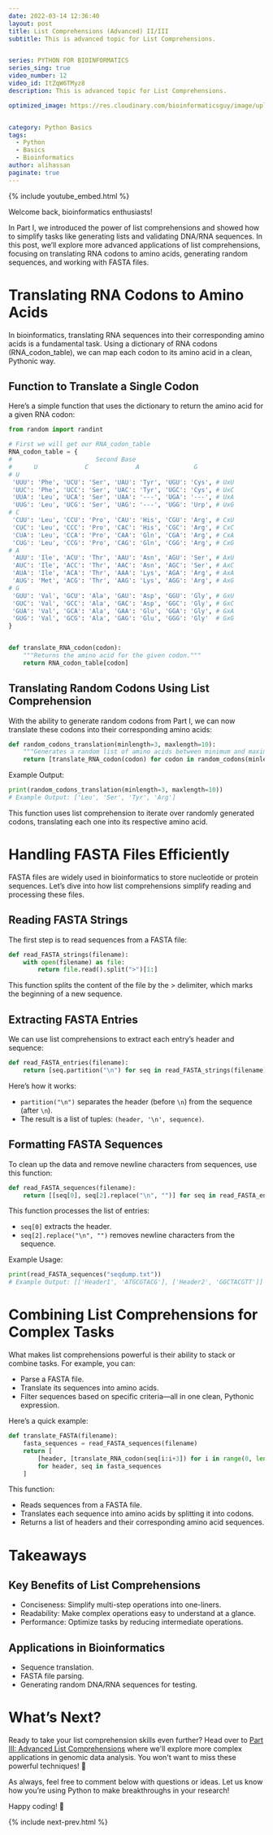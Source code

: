 ```yaml
---
date: 2022-03-14 12:36:40
layout: post
title: List Comprehensions (Advanced) II/III
subtitle: This is advanced topic for List Comprehensions.


series: PYTHON FOR BIOINFORMATICS
series_sing: true 
video_number: 12
video_id: ItZqW6TMyz8
description: This is advanced topic for List Comprehensions.

optimized_image: https://res.cloudinary.com/bioinformaticsguy/image/upload/v1667340047/002%20Python-for-Bioinformatics/0012_ftlsi1.png


category: Python Basics
tags:
  - Python
  - Basics
  - Bioinformatics
author: alihassan
paginate: true
---
```


{% include youtube_embed.html %}


Welcome back, bioinformatics enthusiasts! 

In Part I, we introduced the power of list comprehensions and showed how to simplify tasks like generating lists and validating DNA/RNA sequences. In this post, we’ll explore more advanced applications of list comprehensions, focusing on translating RNA codons to amino acids, generating random sequences, and working with FASTA files.


# Translating RNA Codons to Amino Acids
In bioinformatics, translating RNA sequences into their corresponding amino acids is a fundamental task. Using a dictionary of RNA codons (RNA_codon_table), we can map each codon to its amino acid in a clean, Pythonic way.

## Function to Translate a Single Codon
Here’s a simple function that uses the dictionary to return the amino acid for a given RNA codon:

```python
from random import randint

# First we will get our RNA_codon_table
RNA_codon_table = {
#                       Second Base
#      U             C             A               G
# U
 'UUU': 'Phe', 'UCU': 'Ser', 'UAU': 'Tyr', 'UGU': 'Cys', # UxU
 'UUC': 'Phe', 'UCC': 'Ser', 'UAC': 'Tyr', 'UGC': 'Cys', # UxC
 'UUA': 'Leu', 'UCA': 'Ser', 'UAA': '---', 'UGA': '---', # UxA
 'UUG': 'Leu', 'UCG': 'Ser', 'UAG': '---', 'UGG': 'Urp', # UxG
# C
 'CUU': 'Leu', 'CCU': 'Pro', 'CAU': 'His', 'CGU': 'Arg', # CxU
 'CUC': 'Leu', 'CCC': 'Pro', 'CAC': 'His', 'CGC': 'Arg', # CxC
 'CUA': 'Leu', 'CCA': 'Pro', 'CAA': 'Gln', 'CGA': 'Arg', # CxA
 'CUG': 'Leu', 'CCG': 'Pro', 'CAG': 'Gln', 'CGG': 'Arg', # CxG
# A
 'AUU': 'Ile', 'ACU': 'Thr', 'AAU': 'Asn', 'AGU': 'Ser', # AxU
 'AUC': 'Ile', 'ACC': 'Thr', 'AAC': 'Asn', 'AGC': 'Ser', # AxC
 'AUA': 'Ile', 'ACA': 'Thr', 'AAA': 'Lys', 'AGA': 'Arg', # AxA
 'AUG': 'Met', 'ACG': 'Thr', 'AAG': 'Lys', 'AGG': 'Arg', # AxG
# G
 'GUU': 'Val', 'GCU': 'Ala', 'GAU': 'Asp', 'GGU': 'Gly', # GxU
 'GUC': 'Val', 'GCC': 'Ala', 'GAC': 'Asp', 'GGC': 'Gly', # GxC
 'GUA': 'Val', 'GCA': 'Ala', 'GAA': 'Glu', 'GGA': 'Gly', # GxA
 'GUG': 'Val', 'GCG': 'Ala', 'GAG': 'Glu', 'GGG': 'Gly'  # GxG
}


def translate_RNA_codon(codon):
    """Returns the amino acid for the given codon."""
    return RNA_codon_table[codon]
```

## Translating Random Codons Using List Comprehension
With the ability to generate random codons from Part I, we can now translate these codons into their corresponding amino acids:


```python
def random_codons_translation(minlength=3, maxlength=10):
    """Generates a random list of amino acids between minimum and maximum length."""
    return [translate_RNA_codon(codon) for codon in random_codons(minlength, maxlength, RNAflag=True)]
```

Example Output:

```python
print(random_codons_translation(minlength=3, maxlength=10))
# Example Output: ['Leu', 'Ser', 'Tyr', 'Arg']
```

This function uses list comprehension to iterate over randomly generated codons, translating each one into its respective amino acid.

# Handling FASTA Files Efficiently
FASTA files are widely used in bioinformatics to store nucleotide or protein sequences. Let’s dive into how list comprehensions simplify reading and processing these files.

## Reading FASTA Strings
The first step is to read sequences from a FASTA file:

```python
def read_FASTA_strings(filename):
    with open(filename) as file:
        return file.read().split(">")[1:]
```

This function splits the content of the file by the > delimiter, which marks the beginning of a new sequence.

## Extracting FASTA Entries
We can use list comprehensions to extract each entry’s header and sequence:

```python
def read_FASTA_entries(filename):
    return [seq.partition("\n") for seq in read_FASTA_strings(filename)]
```

Here’s how it works:

- `partition("\n")` separates the header (before `\n`) from the sequence (after `\n`).
- The result is a list of tuples: `(header, '\n', sequence)`.

## Formatting FASTA Sequences
To clean up the data and remove newline characters from sequences, use this function:

```python
def read_FASTA_sequences(filename):
    return [[seq[0], seq[2].replace("\n", "")] for seq in read_FASTA_entries(filename)]
```

This function processes the list of entries:

- `seq[0]` extracts the header.
- `seq[2].replace("\n", "")` removes newline characters from the sequence.

Example Usage:

```python
print(read_FASTA_sequences("seqdump.txt"))
# Example Output: [['Header1', 'ATGCGTACG'], ['Header2', 'GGCTACGTT']]
```

# Combining List Comprehensions for Complex Tasks
What makes list comprehensions powerful is their ability to stack or combine tasks. For example, you can:

- Parse a FASTA file.
- Translate its sequences into amino acids.
- Filter sequences based on specific criteria—all in one clean, Pythonic expression.

Here’s a quick example:

```python
def translate_FASTA(filename):
    fasta_sequences = read_FASTA_sequences(filename)
    return [
        [header, [translate_RNA_codon(seq[i:i+3]) for i in range(0, len(seq), 3)]]
        for header, seq in fasta_sequences
    ]
```

This function:

- Reads sequences from a FASTA file.
- Translates each sequence into amino acids by splitting it into codons.
- Returns a list of headers and their corresponding amino acid sequences.


# Takeaways
## Key Benefits of List Comprehensions
- Conciseness: Simplify multi-step operations into one-liners.
- Readability: Make complex operations easy to understand at a glance.
- Performance: Optimize tasks by reducing intermediate operations.

## Applications in Bioinformatics
- Sequence translation.
- FASTA file parsing.
- Generating random DNA/RNA sequences for testing.

# What’s Next?

Ready to take your list comprehension skills even further? Head over to [Part III: Advanced List Comprehensions](/013-Set-Dictionary-and-Conditional-Comprehensions-IIIofIII-python-for-Bioinformatics/) where we'll explore more complex applications in genomic data analysis. You won't want to miss these powerful techniques! 🧬


As always, feel free to comment below with questions or ideas. Let us know how you’re using Python to make breakthroughs in your research!

Happy coding! 🚀



{% include next-prev.html %}
<!-- hi guys bioinformatics guy here with another video of the series python for bioinformatics in this video we will be talking about dictionaries dictionaries is another representation of tabular formula in python so let's get started as you know that we have rna code on tables in which we have specific set of codons you can see that we have this table and let me see if i can zoom in over here so we have this table and this is rna codon table and we see that if we have this uh rna sequence of uu it represents to the fenin then we have different sequences represent different amino acids so if we want to save this whole table in python then we can use dictionaries so i have already uh written down all the code for this over here and we can simply copy it but we will have to do is we have to simply paste it over here uh you can find the script in github repository uh other than that you can also define this table on your own so i just need to make some improvements over here so this is the second base and though so the first base is going to be u then we are going to have the second base is going to be c in this whole column and then the third base is going to be a and the last one we are going to have g and you can see that over here all of these things are g so now we have created this table in a very symmetrical way there are some errors i will have to sort them out so over here we have uh defined our rna codon table very nicely so the thing is uh what i've done is i have created this variable i have added a is equals to sign then i started curly braces and then i added some comments that on the top we are these are the second bases uh this u c a g are the first bases and then there is another error yeah now it's sorted out so yeah last thing so then we know that uh this is a representation of the last element of this thing so if and you can see that uu represents phenine uuc represents phenine uua represents leucine and so on and so forth so if we will run this then we this table is stored in rna codon tip variable in order to get a specific value from this table rna codon table what we will do is uh we will write the name of the codon or name of the key in uh this square bracket so see you can see that we have all these different codons now we can select any of the codon let's select aaa and if we will run this we got lysine and we can see that over here we have yeah aaa and this represents two lysine and we can also define a very simple function define a translate rna codon c-o-d-n but we have to give this thing is a codon let's add a simple dot string returns the amino acid for the given dawn and this is going to be just one return statement return so since we have already defined rna codon table above we can use this table over here is going to be rna codon table and over here we will write codon let's define this and if we will run this function print or translate rna codon and give this a simple codon say uu then we got phenine and we see that eu is feeding and if we will give it um let's say ggg then we are supposed to get glycy so this is just one use of dictionaries dictionaries can be used for several things and they're very helpful in python so let's talk about different operations and different functions of python dictionaries for that i will define a basic python dictionary let's define a very simple dictionary and the name of that dictionary is info and in which we can add simple values like first name is equals to we have to keep the values in the inverted commas oh come on it's gonna be like this so first name is going to be ali then last name is going to be hassan then we can add something more h could be 25. now our dictionary is created we see that this is our dictionary now let's talk about different dictionary operations so the first operation is that in order to get any value of a specific key we will put we will write info and in the scare brackets we will write a key and the key is first a emmy name and it is supposed to give us ali now if we need to modify the first name we will add as equals to sign and then type the new value it could be jho and john now if we will just run this and then we will get the new value john now you can do one more thing you can multiply add or subtract or perform all the operations to a specific value of a dictionary key let's say i want to add 1 to the h we can see that currently our age is 25 over here if if i want to append it by one i am going to write it plus is equals to one and if we will run this age again we will see that now the age is 26 similarly you can also multiply and divide and do all sorts of stuff if you want to delete a specific key you will have to write del and then you will write the name of the dictionary after that in the brackets you will write that specific key if i will run this and then i will see what's inside our info then we see that there is only first name and last name let's talk about some dictionary methods so the first method is the get method and by this method you will give it a key like first name and it returns the default value right if that is not provided it will give you it won't give you anything because uh first name with double e is not present in that dictionary so if you want to get all the keys what you will do is you will use this function keys you will get that dictionary keys as first name and last name if you want to see all the values then you will use this values function john's and hassan if you want to see key like tuples you can use this method items and this will show you the all the keys and the things like that now previously we have defined this rna codon table but we haven't tried to print this and see how it's get printed so let's print rna codon table and we will see that it is printed like a single line very difficult to read so let's import pretty print which will help us printing it in a very nicer way we will import it just like this from p print import p print as pb instead of writing print we will write pp over here and then we will run this now you can see that this is printed in a very nice way we have all the keys with all the values one by one and you might have also noticed that these keys are arranged in ascending order in alphabetical order first of all we have all the a's then we have c's and we have gs and at the end we have the use you can see that this is a good way to print this whole big dictionary and in future i will also tell you how you can print this dictionary in this way so that's all about dictionaries today in the next video we will be talking about files how to handle files with python code if you have any questions comments or concerns about this video feel free to comment down below i will be happy to help you out other than that if you want to join our bioinformatics guys community which is a facebook group you can join it by using the link which is in the description down below and you can also find an article about the same video on my website bioinformatics guys and you if you want to see the script you can see the script on my github repository links are given down below so that's all for today if you want to know what i do other than programming you can check out my vlogging channel and i will see you around in the next video  -->